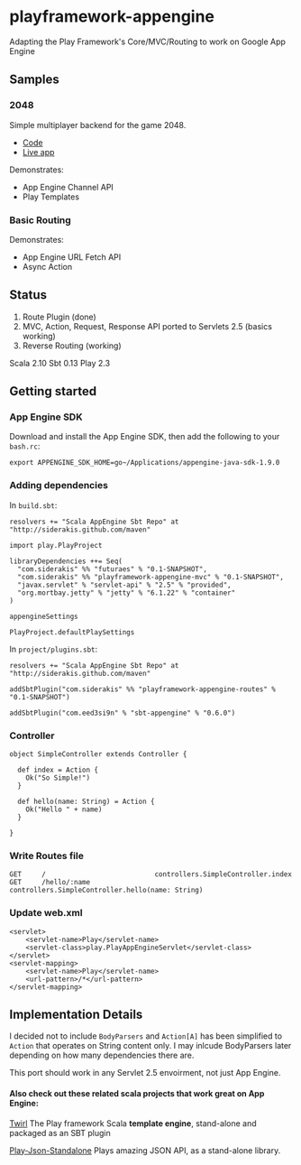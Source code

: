 playframework-appengine
=======================

Adapting the Play Framework's Core/MVC/Routing to work on Google App Engine

## Samples

### 2048
Simple multiplayer backend for the game 2048.

 - [Code](https://github.com/siderakis/playframework-appengine/tree/master/samples/2048)
 - [Live app](http://playframework-appengine-2048.ns-labs.appspot.com)

Demonstrates:

 - App Engine Channel API
 - Play Templates
 
### Basic Routing

Demonstrates:

 - App Engine URL Fetch API
 - Async Action



## Status

1. Route Plugin (done)
2. MVC, Action, Request, Response API ported to Servlets 2.5 (basics working)
3. Reverse Routing (working)

Scala 2.10
Sbt 0.13
Play 2.3

## Getting started 

### App Engine SDK

Download and install the App Engine SDK, then add the following to your `bash.rc`:

    export APPENGINE_SDK_HOME=go~/Applications/appengine-java-sdk-1.9.0


### Adding dependencies

In `build.sbt`:

	resolvers += "Scala AppEngine Sbt Repo" at "http://siderakis.github.com/maven"

	import play.PlayProject

	libraryDependencies ++= Seq(
	  "com.siderakis" %% "futuraes" % "0.1-SNAPSHOT",
	  "com.siderakis" %% "playframework-appengine-mvc" % "0.1-SNAPSHOT",
	  "javax.servlet" % "servlet-api" % "2.5" % "provided",
	  "org.mortbay.jetty" % "jetty" % "6.1.22" % "container"
	)

	appengineSettings

	PlayProject.defaultPlaySettings


In `project/plugins.sbt`:
	
	resolvers += "Scala AppEngine Sbt Repo" at "http://siderakis.github.com/maven"
	
	addSbtPlugin("com.siderakis" %% "playframework-appengine-routes" % "0.1-SNAPSHOT")
	
	addSbtPlugin("com.eed3si9n" % "sbt-appengine" % "0.6.0")


### Controller


	object SimpleController extends Controller {
	
	  def index = Action {
	    Ok("So Simple!")
	  }
	
	  def hello(name: String) = Action {
	    Ok("Hello " + name)
	  }
	  
	}


### Write Routes file

	GET 	/		   					controllers.SimpleController.index
	GET 	/hello/:name				controllers.SimpleController.hello(name: String)
	
	
### Update web.xml

	<servlet>
		<servlet-name>Play</servlet-name>
		<servlet-class>play.PlayAppEngineServlet</servlet-class>
	</servlet>
	<servlet-mapping>
		<servlet-name>Play</servlet-name>
		<url-pattern>/*</url-pattern>
	</servlet-mapping>


## Implementation Details

I decided not to include `BodyParsers` and `Action[A]` has been simplified to `Action` that operates on String content only.  I may inlcude BodyParsers later depending on how many dependencies there are.

This port should work in any Servlet 2.5 envoirment, not just App Engine.

#### Also check out these related scala projects that work great on App Engine:  

[Twirl](https://github.com/spray/twirl) The Play framework Scala **template engine**, stand-alone and packaged as an SBT plugin

[Play-Json-Standalone](https://github.com/mandubian/play-json-alone) Plays amazing JSON API, as a stand-alone library.
 
	
